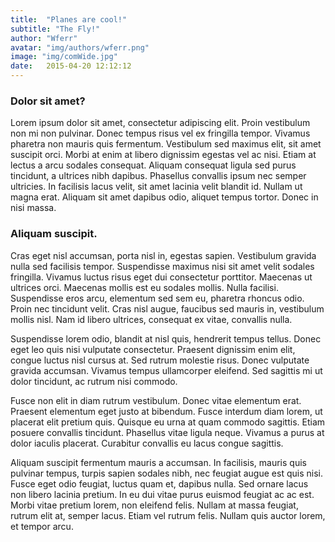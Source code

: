 ```yaml
---
title:  "Planes are cool!"
subtitle: "The Fly!"
author: "Wferr"
avatar: "img/authors/wferr.png"
image: "img/comWide.jpg"
date:   2015-04-20 12:12:12
---
```


### Dolor sit amet?
Lorem ipsum dolor sit amet, consectetur adipiscing elit. Proin vestibulum non mi non pulvinar. Donec tempus risus vel ex fringilla tempor. Vivamus pharetra non mauris quis fermentum. Vestibulum sed maximus elit, sit amet suscipit orci. Morbi at enim at libero dignissim egestas vel ac nisi. Etiam at lectus a arcu sodales consequat. Aliquam consequat ligula sed purus tincidunt, a ultrices nibh dapibus. Phasellus convallis ipsum nec semper ultricies. In facilisis lacus velit, sit amet lacinia velit blandit id. Nullam ut magna erat. Aliquam sit amet dapibus odio, aliquet tempus tortor. Donec in nisi massa.

### Aliquam suscipit.
Cras eget nisl accumsan, porta nisl in, egestas sapien. Vestibulum gravida nulla sed facilisis tempor. Suspendisse maximus nisi sit amet velit sodales fringilla. Vivamus luctus risus eget dui consectetur porttitor. Maecenas ut ultrices orci. Maecenas mollis est eu sodales mollis. Nulla facilisi. Suspendisse eros arcu, elementum sed sem eu, pharetra rhoncus odio. Proin nec tincidunt velit. Cras nisl augue, faucibus sed mauris in, vestibulum mollis nisl. Nam id libero ultrices, consequat ex vitae, convallis nulla.

Suspendisse lorem odio, blandit at nisl quis, hendrerit tempus tellus. Donec eget leo quis nisi vulputate consectetur. Praesent dignissim enim elit, congue luctus nisl cursus at. Sed rutrum molestie risus. Donec vulputate gravida accumsan. Vivamus tempus ullamcorper eleifend. Sed sagittis mi ut dolor tincidunt, ac rutrum nisi commodo.

Fusce non elit in diam rutrum vestibulum. Donec vitae elementum erat. Praesent elementum eget justo at bibendum. Fusce interdum diam lorem, ut placerat elit pretium quis. Quisque eu urna at quam commodo sagittis. Etiam posuere convallis tincidunt. Phasellus vitae ligula neque. Vivamus a purus at dolor iaculis placerat. Curabitur convallis eu lacus congue sagittis.

Aliquam suscipit fermentum mauris a accumsan. In facilisis, mauris quis pulvinar tempus, turpis sapien sodales nibh, nec feugiat augue est quis nisi. Fusce eget odio feugiat, luctus quam et, dapibus nulla. Sed ornare lacus non libero lacinia pretium. In eu dui vitae purus euismod feugiat ac ac est. Morbi vitae pretium lorem, non eleifend felis. Nullam at massa feugiat, rutrum elit at, semper lacus. Etiam vel rutrum felis. Nullam quis auctor lorem, et tempor arcu.